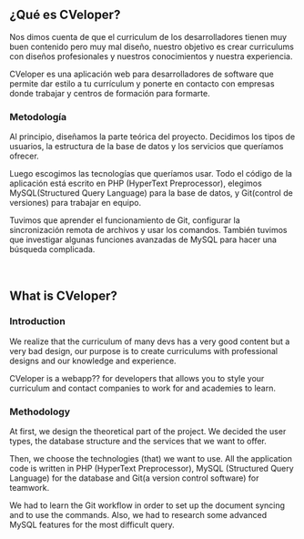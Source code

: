 
## ¿Qué es CVeloper?
Nos dimos cuenta de que el curriculum de los desarrolladores tienen muy buen contenido pero muy mal diseño, nuestro objetivo es crear curriculums con diseños profesionales y nuestros conocimientos y nuestra experiencia.

CVeloper es una aplicación web para desarrolladores de software que permite dar estilo a tu currículum y ponerte en contacto con empresas donde trabajar y centros de formación para formarte.


### Metodología
Al principio, diseñamos la parte teórica del proyecto. Decidimos los tipos de usuarios, la estructura de la base de datos y los servicios que queríamos ofrecer.

Luego escogimos las tecnologías que queríamos usar. Todo el código de la aplicación está escrito en PHP (HyperText Preprocessor), elegimos MySQL(Structured Query Language) para la base de datos, y Git(control de versiones) para trabajar en equipo.

Tuvimos que aprender el funcionamiento de Git, configurar la sincronización remota de archivos y usar los comandos.
También tuvimos que investigar algunas funciones avanzadas de MySQL para hacer una búsqueda complicada.

 

## What is CVeloper?
### Introduction
We realize that the curriculum of many devs has a very good content but a very bad design, our purpose is to create curriculums with professional designs and our knowledge and experience.

CVeloper is  a webapp?? for developers that allows you to style your curriculum and contact companies to work for and academies to learn.

### Methodology    
At first, we design the theoretical part of the project. We decided the user types, the database structure and the services that we want to offer.

Then, we choose the technologies (that) we want to use. All the application code is written in PHP (HyperText Preprocessor), MySQL (Structured Query Language) for the database and Git(a version control software) for teamwork.

We had  to learn the  Git workflow in order to set up the document syncing and to use the commands.
Also, we had to research some advanced MySQL features for the most difficult query.

